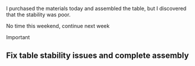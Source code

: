 I purchased the materials today and assembled the table, but I discovered that the stability was poor.

No time this weekend, continue next week

> [!Important]
> ## Fix table stability issues and complete assembly
